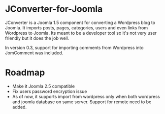 JConverter-for-Joomla
=====================

JConverter is a Joomla 1.5 component for converting a Wordpress blog to Joomla. It imports posts, pages, categories, users and even links from Wordpress to Joomla. Its meant to be a developer tool so it's not very user friendly but it does the job well.

In version 0.3, support for importing comments from Wordpress into JomComment was included. 

Roadmap
=======

- Make it Joomla 2.5 compatible
- Fix users password encryption issue
- As of now, it supports import from wordpress only when both wordpress and joomla database on same server. Support for remote need to be added.

